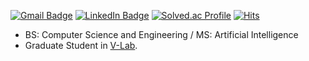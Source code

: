 [![Gmail Badge](https://img.shields.io/badge/-ybin0108-c14438?style=flat&logo=Gmail&logoColor=white&link=mailto:ybin0108@gmail.com)](mailto:ybin0108@gmail.com) 
[![LinkedIn Badge](http://img.shields.io/badge/-YoubinKim-0072b1?style=flat&logo=linkedin&link=https://www.linkedin.com/in/ubin108)](https://www.linkedin.com/in/ubin108)
[![Solved.ac Profile](http://mazassumnida.wtf/api/mini/generate_badge?boj=ybin108)](https://solved.ac/ybin108)
[![Hits](https://hits.seeyoufarm.com/api/count/incr/badge.svg?url=https%3A%2F%2Fgithub.com%2FUbin108%2Fhit-counter&count_bg=%2379C83D&title_bg=%23555555&icon=&icon_color=%23E7E7E7&title=hits&edge_flat=false)](https://hits.seeyoufarm.com)
<!--[![Tistory Badge](https://img.shields.io/badge/PS%20Blog-yellow?style=flat&logoColor=white)](https://bingorithm.tistory.com/)-->

- BS: Computer Science and Engineering / MS: Artificial Intelligence
- Graduate Student in <a href="https://v-laboratory.github.io/" target="_blank">V-Lab</a>.
